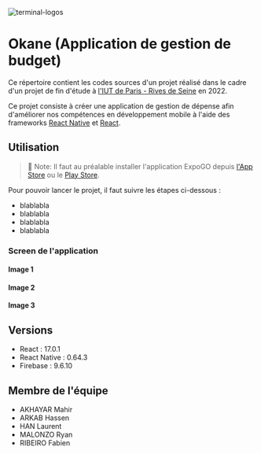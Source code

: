 ![terminal-logos](./Location.svg)

# Okane (Application de gestion de budget)

Ce répertoire contient les codes sources d'un projet réalisé dans le cadre d'un projet de fin d'étude
à [l'IUT de Paris - Rives de Seine](https://iutparis-seine.u-paris.fr/) en 2022.

Ce projet consiste à créer une application de gestion de dépense afin d'améliorer nos compétences en développement mobile à l'aide des frameworks
[React Native](https://reactnative.dev/) et [React](https://fr.reactjs.org/).

## Utilisation
> 🔴 Note: Il faut au préalable installer l'application ExpoGO depuis [l'App Store](https://apps.apple.com/fr/app/expo-go/id982107779) ou le [Play Store](https://play.google.com/store/apps/details?id=host.exp.exponent).

Pour pouvoir lancer le projet, il faut suivre les étapes ci-dessous :

* blablabla
* blablabla
* blablabla
* blablabla

### Screen de l'application

#### Image 1
#### Image 2
#### Image 3

## Versions

* React : 17.0.1
* React Native : 0.64.3
* Firebase : 9.6.10

## Membre de l'équipe

* AKHAYAR Mahir
* ARKAB Hassen
* HAN Laurent
* MALONZO Ryan
* RIBEIRO Fabien
